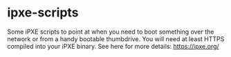 # ipxe-scripts
Some iPXE scripts to point at when you need to boot something over the network or from a handy bootable thumbdrive. You will need at least HTTPS compiled into your iPXE binary. See here for more details: https://ipxe.org/ 
